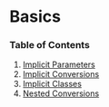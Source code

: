 <h1>Basics</h1>

<h3>Table of Contents</h3>

  1. [Implicit Parameters](lesson1_1_params.md)
  2. [Implicit Conversions](lesson1_2_conversions.md)
  3. [Implicit Classes](lesson1_3_classes.md)
  4. [Nested Conversions](lesson1_4_nested_conversions.md)